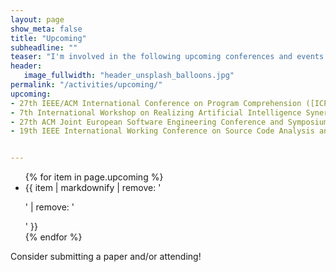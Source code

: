 ```yaml
---
layout: page
show_meta: false
title: "Upcoming"
subheadline: ""
teaser: "I'm involved in the following upcoming conferences and events:"
header:
   image_fullwidth: "header_unsplash_balloons.jpg"
permalink: "/activities/upcoming/"
upcoming:
- 27th IEEE/ACM International Conference on Program Comprehension ([ICPC 2019](https://conf.researchr.org/home/icpc-2019), program committee)
- 7th International Workshop on Realizing Artificial Intelligence Synergies in Software Engineering ([RAISE 2019](http://promisedata.org/raise/2019/), program committee), co-located with ICSE 2019
- 27th ACM Joint European Software Engineering Conference and Symposium on the Foundations of Software Engineering (ESEC/FSE 2019, Student Research Competition chair)[https://esec-fse19.ut.ee], Tallinn, Estonia, 26-30 August 2019
- 19th IEEE International Working Conference on Source Code Analysis and Manipulation ([SCAM 2019](http://www.ieee-scam.org/2019/), program committee)


---
```

<ul>
    {% for item in page.upcoming %}
    <li>{{ item | markdownify | remove: '<p>' | remove: '</p>' }}</li>
    {% endfor %}
</ul>
Consider submitting a paper and/or attending!

